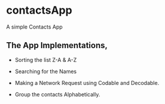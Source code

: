 # contactsApp
A simple Contacts App

## **The App Implementations,**

- Sorting the list Z-A & A-Z

- Searching for the Names

- Making a Network Request using Codable and Decodable.

- Group the contacts Alphabetically.

